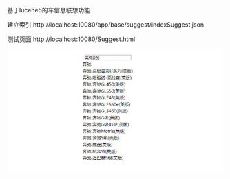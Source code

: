 基于lucene5的车信息联想功能

建立索引
http://localhost:10080/app/base/suggest/indexSuggest.json

测试页面
http://localhost:10080/Suggest.html

![效果图](1.png)
